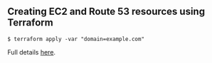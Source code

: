 ## Creating EC2 and Route 53 resources using Terraform

`$ terraform apply -var "domain=example.com"`

Full details [here](https://imrankhan17.github.io/pages/terraform-ec2.html).
